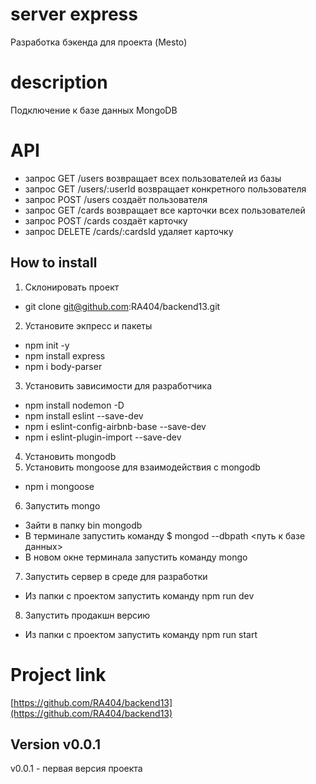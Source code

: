 # server express
Разработка бэкенда для проекта (Mesto)

# description
Подключение к базе данных MongoDB

# API 
* запрос GET /users возвращает всех пользователей из базы
* запрос GET /users/:userId возвращает конкретного пользователя
* запрос POST /users создаёт пользователя
* запрос GET /cards возвращает все карточки всех пользователей
* запрос POST /cards создаёт карточку
* запрос DELETE /cards/:cardsId удаляет карточку

## How to install
1. Склонировать проект
* git clone git@github.com:RA404/backend13.git
2. Установите экпресс и пакеты
* npm init -y
* npm install express
* npm i body-parser
3. Установить зависимости для разработчика
* npm install nodemon -D
* npm install eslint --save-dev   
* npm i eslint-config-airbnb-base --save-dev
* npm i eslint-plugin-import --save-dev
4. Установить mongodb
5. Установить mongoose для взаимодействия с mongodb
* npm i mongoose
6. Запустить mongo
* Зайти в папку bin mongodb
* В терминале запустить команду $ mongod --dbpath <путь к базе данных>
* В новом окне терминала запустить команду mongo
7. Запустить сервер в среде для разработки
* Из папки с проектом запустить команду npm run dev
8. Запустить продакшн версию
* Из папки с проектом запустить команду npm run start

# Project link 
[https://github.com/RA404/backend13](https://github.com/RA404/backend13)

## Version v0.0.1
v0.0.1 - первая версия проекта